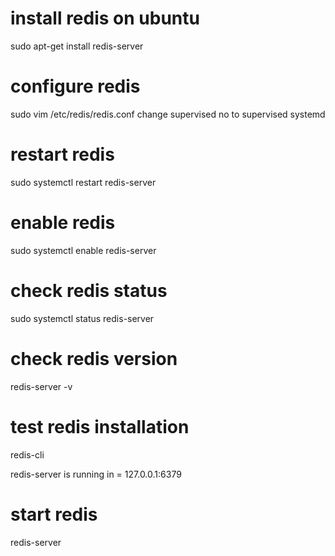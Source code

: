 # install redis on ubuntu
sudo apt-get install redis-server

# configure redis
sudo vim /etc/redis/redis.conf
change supervised no to supervised systemd

# restart redis
sudo systemctl restart redis-server

# enable redis
sudo systemctl enable redis-server

# check redis status
sudo systemctl status redis-server

# check redis version
redis-server -v

# test redis installation
redis-cli

redis-server is running in = 127.0.0.1:6379

# start redis
redis-server